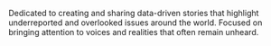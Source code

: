 Dedicated to creating and sharing data-driven stories that highlight underreported and overlooked issues around the world. Focused on bringing attention to voices and realities that often remain unheard.
